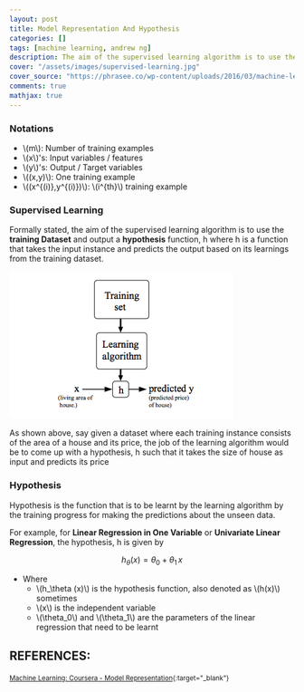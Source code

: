 ```yaml
---
layout: post
title: Model Representation And Hypothesis
categories: []
tags: [machine learning, andrew ng]
description: The aim of the supervised learning algorithm is to use the training Dataset and output a hypothesis function
cover: "/assets/images/supervised-learning.jpg"
cover_source: "https://phrasee.co/wp-content/uploads/2016/03/machine-learning-3.jpg"
comments: true
mathjax: true
---
```


### Notations
* \\(m\\): Number of training examples
* \\(x\\)'s: Input variables / features
* \\(y\\)'s: Output / Target variables
* \\((x,y)\\): One training example
* \\((x^{(i)},y^{(i)})\\): \\(i^{th}\\) training example

### Supervised Learning

Formally stated, the aim of the supervised learning algorithm is to use the **training Dataset** and output a **hypothesis** function, h where h is a function that takes the input instance and predicts the output based on its learnings from the training dataset.

![Supervised Learning Flowchart](/assets/2017-08-10-model-representation-and-hypothesis/fig-1-hypothesis.png?raw=true)

As shown above, say given a dataset where each training instance consists of the area of a house and its price, the job of the learning algorithm would be to come up with a hypothesis, h such that it takes the size of house as input and predicts its price

### Hypothesis
Hypothesis is the function that is to be learnt by the learning algorithm by the training progress for making the predictions about the unseen data. 

For example, for **Linear Regression in One Variable** or **Univariate Linear Regression**, the hypothesis, h is given by

$$h_\theta (x) = \theta_0 + \theta_1\,x$$

* Where 
  * \\(h_\theta (x)\\) is the hypothesis function, also denoted as \\(h(x)\\) sometimes
  * \\(x\\) is the independent variable
  * \\(\theta_0\\) and \\(\theta_1\\) are the parameters of the  linear regression that need to be learnt


## REFERENCES:

<small>[Machine Learning: Coursera - Model Representation](https://www.coursera.org/learn/machine-learning/lecture/db3jS/model-representation){:target="_blank"}</small>
